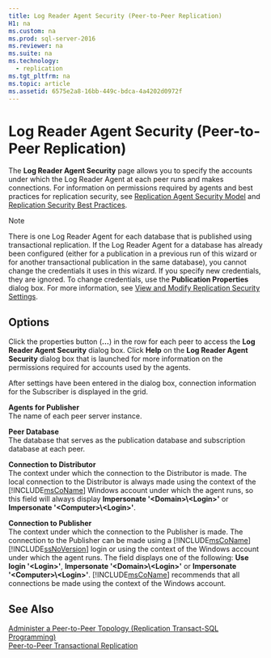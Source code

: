 ```yaml
---
title: Log Reader Agent Security (Peer-to-Peer Replication)
H1: na
ms.custom: na
ms.prod: sql-server-2016
ms.reviewer: na
ms.suite: na
ms.technology: 
  - replication
ms.tgt_pltfrm: na
ms.topic: article
ms.assetid: 6575e2a8-16bb-449c-bdca-4a4202d0972f
---
```

# Log Reader Agent Security (Peer-to-Peer Replication)
  The **Log Reader Agent Security** page allows you to specify the accounts under which the Log Reader Agent at each peer runs and makes connections. For information on permissions required by agents and best practices for replication security, see [Replication Agent Security Model](../../Topics/TopicNameNotContainA/Replication-Agent-Security-Model.md) and [Replication Security Best Practices](../../Topics/TopicNameNotContainA/Replication-Security-Best-Practices.md).  
  
> [!NOTE]  
>  There is one Log Reader Agent for each database that is published using transactional replication. If the Log Reader Agent for a database has already been configured (either for a publication in a previous run of this wizard or for another transactional publication in the same database), you cannot change the credentials it uses in this wizard. If you specify new credentials, they are ignored. To change credentials, use the **Publication Properties** dialog box. For more information, see [View and Modify Replication Security Settings](../../Topics/TopicNameNotContainA/View-and-Modify-Replication-Security-Settings.md).  
  
## Options  
 Click the properties button (**...**) in the row for each peer to access the **Log Reader Agent Security** dialog box. Click **Help** on the **Log Reader Agent Security** dialog box that is launched for more information on the permissions required for accounts used by the agents.  
  
 After settings have been entered in the dialog box, connection information for the Subscriber is displayed in the grid.  
  
 **Agents for Publisher**  
 The name of each peer server instance.  
  
 **Peer Database**  
 The database that serves as the publication database and subscription database at each peer.  
  
 **Connection to Distributor**  
 The context under which the connection to the Distributor is made. The local connection to the Distributor is always made using the context of the [!INCLUDE[msCoName](../../Topics/TopicNameContainA/includes/msCoName_md.md)] Windows account under which the agent runs, so this field will always display **Impersonate '<Domain\>\\<Login\>'** or **Impersonate '<Computer\>\\<Login\>'**.  
  
 **Connection to Publisher**  
 The context under which the connection to the Publisher is made. The connection to the Publisher can be made using a [!INCLUDE[msCoName](../../Topics/TopicNameContainA/includes/msCoName_md.md)] [!INCLUDE[ssNoVersion](../../Topics/TopicNameContainA/includes/ssNoVersion_md.md)] login or using the context of the Windows account under which the agent runs. The field displays one of the following: **Use login '<Login\>'**, **Impersonate '<Domain\>\\<Login\>'** or **Impersonate '<Computer\>\\<Login\>'**. [!INCLUDE[msCoName](../../Topics/TopicNameContainA/includes/msCoName_md.md)] recommends that all connections be made using the context of the Windows account.  
  
## See Also  
 [Administer a Peer-to-Peer Topology &#40;Replication Transact-SQL Programming&#41;](../../Topics/TopicNameContainA/Administer-a-Peer-to-Peer-Topology--Replication-Transact-SQL-Programming-.md)   
 [Peer-to-Peer Transactional Replication](../../Topics/TopicNameNotContainA/Peer-to-Peer-Transactional-Replication.md)  
  
  